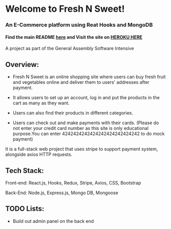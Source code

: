 # Welcome to Fresh N Sweet!

### An E-Commerce platform using Reat Hooks and MongoDB


#### Find the main README [here](https://github.com/hwlei888/freshNsweet-frontend) and Visit the site on [HEROKU HERE](https://shrouded-bayou-28028.herokuapp.com)

A project as part of the General Assembly Software Intensive

## Overview:

- Fresh N Sweet is an online shopping site where users can buy fresh fruit and
vegetables online and deliver them to users' addresses after payment.

- It allows users to set up an account, log in and put the products in the cart as
many as they want.

- Users can also find their products in different categories.

- Users can check out and make payments with their cards.
(Please do not enter your credit card number as this site is only educational purpose.You can enter 4242424242424242424242424242 to do mock payment)

It is a full-stack web project that uses stripe to support payment system, alongside axios HTTP requests.

## Tech Stack:

Front-end: React.js, Hooks, Redux, Stripe, Axios, CSS, Bootstrap

Back-End: Node.js, Express.js, Mongo DB, Mongoose


## TODO Lists:

- Build out admin panel on the back end






